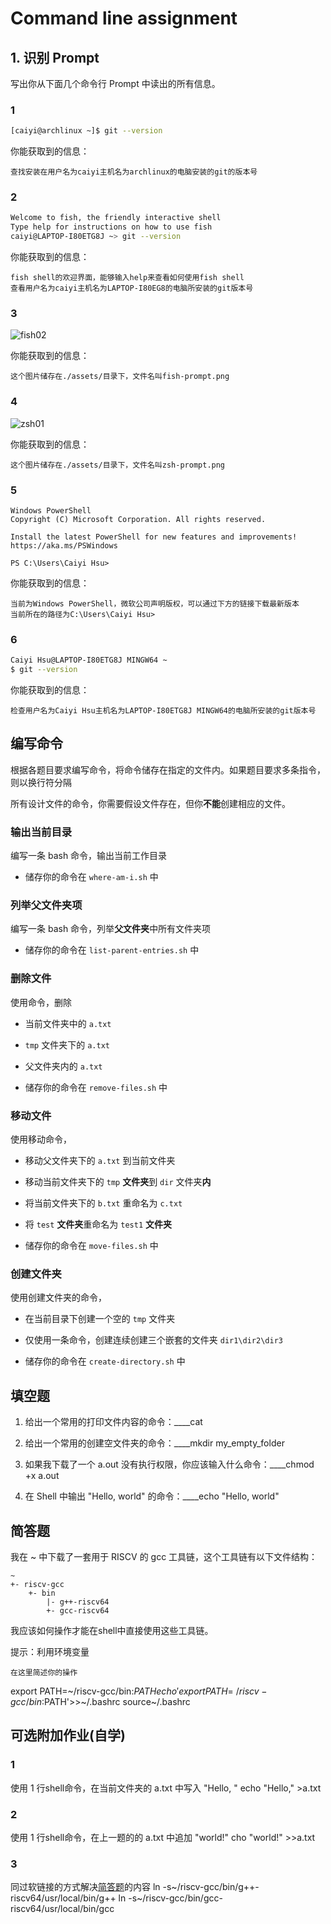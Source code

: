 # Command line assignment

## 1. 识别 Prompt

写出你从下面几个命令行 Prompt 中读出的所有信息。

### 1

```bash
[caiyi@archlinux ~]$ git --version
```

你能获取到的信息：

```
查找安装在用户名为caiyi主机名为archlinux的电脑安装的git的版本号
```

### 2

```bash
Welcome to fish, the friendly interactive shell
Type help for instructions on how to use fish
caiyi@LAPTOP-I80ETG8J ~> git --version
```

你能获取到的信息：

```
fish shell的欢迎界面，能够输入help来查看如何使用fish shell
查看用户名为caiyi主机名为LAPTOP-I80EG8的电脑所安装的git版本号
```

### 3

![fish02](./assets/fish-prompt.png)

你能获取到的信息：

```
这个图片储存在./assets/目录下，文件名叫fish-prompt.png
```

### 4

![zsh01](./assets/zsh-prompt.png)

你能获取到的信息：

```
这个图片储存在./assets/目录下，文件名叫zsh-prompt.png
```

### 5

```ascii
Windows PowerShell
Copyright (C) Microsoft Corporation. All rights reserved.

Install the latest PowerShell for new features and improvements! https://aka.ms/PSWindows

PS C:\Users\Caiyi Hsu>
```

你能获取到的信息：

```
当前为Windows PowerShell，微软公司声明版权，可以通过下方的链接下载最新版本
当前所在的路径为C:\Users\Caiyi Hsu>
```

### 6

```bash
Caiyi Hsu@LAPTOP-I80ETG8J MINGW64 ~
$ git --version
```

你能获取到的信息：

```
检查用户名为Caiyi Hsu主机名为LAPTOP-I80ETG8J MINGW64的电脑所安装的git版本号
```

## 编写命令

根据各题目要求编写命令，将命令储存在指定的文件内。如果题目要求多条指令，则以换行符分隔

所有设计文件的命令，你需要假设文件存在，但你**不能**创建相应的文件。

### 输出当前目录

编写一条 bash 命令，输出当前工作目录

- 储存你的命令在 `where-am-i.sh` 中

### 列举父文件夹项

编写一条 bash 命令，列举**父文件夹**中所有文件夹项

- 储存你的命令在 `list-parent-entries.sh` 中

### 删除文件

使用命令，删除

- 当前文件夹中的 `a.txt`
- `tmp` 文件夹下的 `a.txt`
- 父文件夹内的 `a.txt`

- 储存你的命令在 `remove-files.sh` 中

### 移动文件

使用移动命令，

- 移动父文件夹下的 `a.txt` 到当前文件夹
- 移动当前文件夹下的 `tmp` **文件夹**到 `dir` 文件夹**内**
- 将当前文件夹下的 `b.txt` 重命名为 `c.txt`
- 将 `test` **文件夹**重命名为 `test1` **文件夹**

- 储存你的命令在 `move-files.sh` 中

### 创建文件夹

使用创建文件夹的命令，

- 在当前目录下创建一个空的 `tmp` 文件夹
- 仅使用一条命令，创建连续创建三个嵌套的文件夹 `dir1\dir2\dir3`

- 储存你的命令在 `create-directory.sh` 中

## 填空题

1. 给出一个常用的打印文件内容的命令：____cat

2. 给出一个常用的创建空文件夹的命令：____mkdir my_empty_folder

3. 如果我下载了一个 a.out 没有执行权限，你应该输入什么命令：____chmod +x a.out

4. 在 Shell 中输出 "Hello, world" 的命令：____echo "Hello, world"

## 简答题

我在 ~ 中下载了一套用于 RISCV 的 gcc 工具链，这个工具链有以下文件结构：

```
~
+- riscv-gcc
    +- bin
        |- g++-riscv64
        +- gcc-riscv64
```

我应该如何操作才能在shell中直接使用这些工具链。

提示：利用环境变量

```
在这里简述你的操作
```
export PATH=~/riscv-gcc/bin:$PATH
echo 'export PATH=~/riscv-gcc/bin:$PATH'>>~/.bashrc
source~/.bashrc
## 可选附加作业(自学)

### 1

使用 1 行shell命令，在当前文件夹的 a.txt 中写入 "Hello, "
echo "Hello," >a.txt
### 2

使用 1 行shell命令，在上一题的的 a.txt 中追加 "world!"
cho "world!" >>a.txt
### 3

同过软链接的方式解决[简答题](#简答题)的内容
ln -s~/riscv-gcc/bin/g++-riscv64/usr/local/bin/g++
ln -s~/riscv-gcc/bin/gcc-riscv64/usr/local/bin/gcc